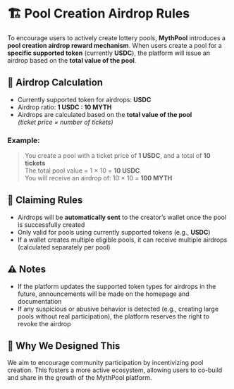 # 🏗️ Pool Creation Airdrop Rules

To encourage users to actively create lottery pools, **MythPool** introduces a **pool creation airdrop reward mechanism**. When users create a pool for a **specific supported token** (currently **USDC**), the platform will issue an airdrop based on the **total value of the pool**.

## 🎁 Airdrop Calculation

- Currently supported token for airdrops: **USDC**
- Airdrop ratio: **1 USDC : 10 MYTH**
- Airdrops are calculated based on the **total value of the pool**  
  *(ticket price × number of tickets)*

### Example:

> You create a pool with a ticket price of **1 USDC**, and a total of **10 tickets**  
> The total pool value = 1 × 10 = **10 USDC**  
> You will receive an airdrop of: 10 × 10 = **100 MYTH**

## 📌 Claiming Rules

- Airdrops will be **automatically sent** to the creator’s wallet once the pool is successfully created
- Only valid for pools using currently supported tokens (e.g., **USDC**)
- If a wallet creates multiple eligible pools, it can receive multiple airdrops (calculated separately per pool)

## ⚠️ Notes

- If the platform updates the supported token types for airdrops in the future, announcements will be made on the homepage and documentation
- If any suspicious or abusive behavior is detected (e.g., creating large pools without real participation), the platform reserves the right to revoke the airdrop

## 🎯 Why We Designed This

We aim to encourage community participation by incentivizing pool creation. This fosters a more active ecosystem, allowing users to co-build and share in the growth of the MythPool platform.
